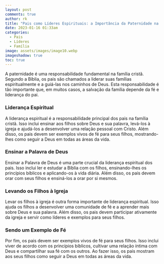 ```yaml
---
layout: post
comments: true
author: rk
title: "Pais como Líderes Espirituais: a Importância da Paternidade na Família Cristã"
date: 2023-01-16 01:33am
categories:
  - Pais
  - Líderes
  - Família
image: assets/images/image10.webp
imageshadow: true
toc: true
---
```

A paternidade é uma responsabilidade fundamental na família cristã. Segundo a Bíblia, os pais são chamados a liderar suas famílias espiritualmente e a guiá-las nos caminhos de Deus. Esta responsabilidade é tão importante que, em muitos casos, a salvação da família depende da fé e liderança do pai.

### Liderança Espiritual

A liderança espiritual é a responsabilidade principal dos pais na família cristã. Isso inclui ensinar aos filhos sobre Deus e sua palavra, levá-los à igreja e ajudá-los a desenvolver uma relação pessoal com Cristo. Além disso, os pais devem ser exemplos vivos de fé para seus filhos, mostrando-lhes como seguir a Deus em todas as áreas da vida.

### Ensinar a Palavra de Deus

Ensinar a Palavra de Deus é uma parte crucial da liderança espiritual dos pais. Isso inclui ler e estudar a Bíblia com os filhos, ensinando-lhes os princípios bíblicos e aplicando-os à vida diária. Além disso, os pais devem orar com seus filhos e ensiná-los a orar por si mesmos.

### Levando os Filhos à Igreja

Levar os filhos à igreja é outra forma importante de liderança espiritual. Isso ajuda os filhos a desenvolver uma comunidade de fé e a aprender mais sobre Deus e sua palavra. Além disso, os pais devem participar ativamente da igreja e servir como líderes e exemplos para seus filhos.

### Sendo um Exemplo de Fé

Por fim, os pais devem ser exemplos vivos de fé para seus filhos. Isso inclui viver de acordo com os princípios bíblicos, cultivar uma relação íntima com Deus e compartilhar sua fé com os outros. Ao fazer isso, os pais mostram aos seus filhos como seguir a Deus em todas as áreas da vida.
